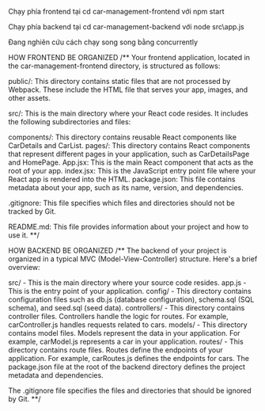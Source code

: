 Chạy phía frontend tại cd car-management-frontend với npm start

Chạy phía backend tại cd car-management-backend với node src\app.js

Đang nghiên cứu cách chạy song song bằng concurrently



HOW FRONTEND BE ORGANIZED
/**
Your frontend application, located in the car-management-frontend directory, is structured as follows:

public/: This directory contains static files that are not processed by Webpack. These include the HTML file that serves your app, images, and other assets.

src/: This is the main directory where your React code resides. It includes the following subdirectories and files:

components/: This directory contains reusable React components like CarDetails and CarList.
pages/: This directory contains React components that represent different pages in your application, such as CarDetailsPage and HomePage.
App.jsx: This is the main React component that acts as the root of your app.
index.jsx: This is the JavaScript entry point file where your React app is rendered into the HTML.
package.json: This file contains metadata about your app, such as its name, version, and dependencies.

.gitignore: This file specifies which files and directories should not be tracked by Git.

README.md: This file provides information about your project and how to use it.
**/



HOW BACKEND BE ORGANIZED
/**
The backend of your project is organized in a typical MVC (Model-View-Controller) structure. Here's a brief overview:

src/ - This is the main directory where your source code resides.
app.js - This is the entry point of your application.
config/ - This directory contains configuration files such as db.js (database configuration), schema.sql (SQL schema), and seed.sql (seed data).
controllers/ - This directory contains controller files. Controllers handle the logic for routes. For example, carController.js handles requests related to cars.
models/ - This directory contains model files. Models represent the data in your application. For example, carModel.js represents a car in your application.
routes/ - This directory contains route files. Routes define the endpoints of your application. For example, carRoutes.js defines the endpoints for cars.
The package.json file at the root of the backend directory defines the project metadata and dependencies.

The .gitignore file specifies the files and directories that should be ignored by Git.
**/
